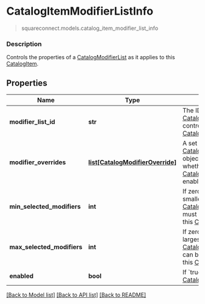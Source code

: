 # CatalogItemModifierListInfo
> squareconnect.models.catalog_item_modifier_list_info

### Description

Controls the properties of a [CatalogModifierList](#type-catalogmodifierlist) as it applies to this [CatalogItem](#type-catalogitem).

## Properties
Name | Type | Description | Notes
------------ | ------------- | ------------- | -------------
**modifier_list_id** | **str** | The ID of the [CatalogModifierList](#type-catalogmodifierlist) controlled by this [CatalogModifierListInfo](#type-catalogmodifierlistinfo). |
**modifier_overrides** | [**list[CatalogModifierOverride]**](CatalogModifierOverride.md) | A set of [CatalogModifierOverride](#type-catalogmodifieroverride) objects that override whether a given [CatalogModifier](#type-catalogmodifier) is enabled by default. | [optional]
**min_selected_modifiers** | **int** | If zero or larger, the smallest number of [CatalogModifier](#type-catalogmodifier)s that must be selected from this [CatalogModifierList](#type-catalogmodifierlist). | [optional]
**max_selected_modifiers** | **int** | If zero or larger, the largest number of [CatalogModifier](#type-catalogmodifier)s that can be selected from this [CatalogModifierList](#type-catalogmodifierlist). | [optional]
**enabled** | **bool** | If &#x60;true&#x60;, enable this [CatalogModifierList](#type-catalogmodifierlist). | [optional]

[[Back to Model list]](../README.md#documentation-for-models) [[Back to API list]](../README.md#documentation-for-api-endpoints) [[Back to README]](../README.md)


